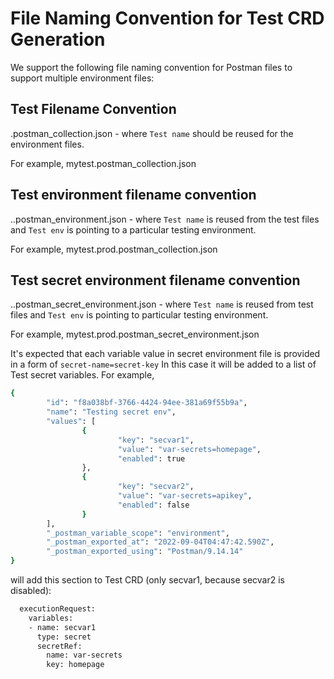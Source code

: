 # File Naming Convention for Test CRD Generation

We support the following file naming convention for Postman files to support multiple environment files:

## Test Filename Convention

<Test name>.postman_collection.json - where `Test name` should be reused for the environment files.

For example, mytest.postman_collection.json

## Test environment filename convention

<Test name>.<Test env>.postman_environment.json - where `Test name` is reused from the test files and 
`Test env` is pointing to a particular testing environment.

For example, mytest.prod.postman_collection.json

## Test secret environment filename convention

<Test name>.<Test env>.postman_secret_environment.json - where `Test name` is reused from test files and 
`Test env` is pointing to particular testing environment.

For example, mytest.prod.postman_secret_environment.json

It's expected that each variable value in secret environment file is provided in a form of `secret-name=secret-key`
In this case it will be added to a list of Test secret variables.
For example,

```sh
{
        "id": "f8a038bf-3766-4424-94ee-381a69f55b9a",
        "name": "Testing secret env",
        "values": [
                {
                        "key": "secvar1",
                        "value": "var-secrets=homepage",
                        "enabled": true
                },
                {
                        "key": "secvar2",
                        "value": "var-secrets=apikey",
                        "enabled": false
                }
        ],
        "_postman_variable_scope": "environment",
        "_postman_exported_at": "2022-09-04T04:47:42.590Z",
        "_postman_exported_using": "Postman/9.14.14"
}
```

will add this section to Test CRD (only secvar1, because secvar2 is disabled):

```sh
  executionRequest:
    variables:
    - name: secvar1
      type: secret
      secretRef:
        name: var-secrets
        key: homepage
```
